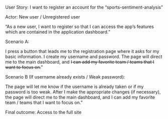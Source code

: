User Story: I want to register an account for the “sports-sentiment-analysis”

Actor: New user / Unregistered user

“As a new user, I want to register so that I can access the app’s features which are contained in the application dashboard.”

Scenario A:

I press a button that leads me to the registration page where it asks for my basic information. 
I create my username and password. 
The page will direct me to the main dashboard, and ~~I can add my favorite team / teams that I want to focus on.~~” 

Scenario B (If username already exists / Weak password):

The page will let me know if the username is already taken or if my password is too weak. 
After I make the appropriate changes (if necessary), the page will direct me to the main dashboard, and I can add my favorite team / teams that I want to focus on.” 

Final outcome: Access to the full site

